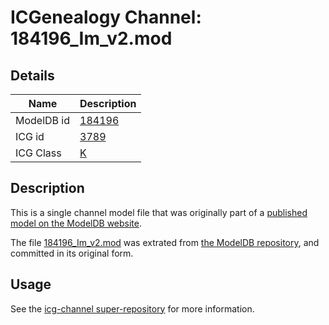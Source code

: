 # ICGenealogy Channel: 184196\_Im\_v2.mod

## Details

Name | Description
---- | -----------
ModelDB id | [184196](http://senselab.med.yale.edu/ModelDB/ShowModel.cshtml?model=184196)
ICG id | [3789](http://icg.neurotheory.ox.ac.uk/channels/1/3789)
ICG Class | [K](http://icg.neurotheory.ox.ac.uk/channels/1)

## Description

This is a single channel model file that was originally part of a [published model on the ModelDB website](http://senselab.med.yale.edu/mModelDB/ShowModel.cshtml?model=184196).

The file [184196\_Im\_v2.mod](184196_Im_v2.mod) was extrated from [the ModelDB repository](http://senselab.med.yale.edu/ModelDB/ShowModel.cshtml?model=184196), and committed in its original form.

## Usage

See the [icg-channel super-repository](https://github.com/icgenealogy/icg-channels) for more information.